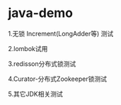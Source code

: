# java-demo

1.无锁 Increment(LongAdder等) 测试

2.lombok试用

3.redisson分布式锁测试

4.Curator-分布式Zookeeper锁测试

5.其它JDK相关测试
